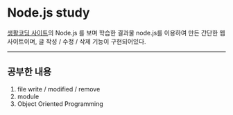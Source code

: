 # Node.js study

[생활코딩 사이트](https://opentutorials.org/course/3332/21028)의 Node.js 를 보며 학습한 결과물
node.js를 이용하여 만든 간단한 웹사이트이며, 글 작성 / 수정 / 삭제 기능이 구현되어있다.

---

## 공부한 내용
1. file write / modified / remove
2. module
3. Object Oriented Programming
